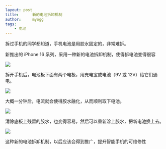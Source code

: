 ```yaml
---
layout: post
title:      新的电池拆卸机制
author:     myogg
tags:
    - 电池
---
```

拆过手机的同学都知道，手机电池是用胶水固定的，非常难拆。

新推出的 iPhone 16 系列，采用一种新的电池拆卸机制，使得拆电池变得很容

![](https://pic.superbed.cc/item/66f6aa29991d0115dfd46914.webp)

拆开手机后，电池板下面有两个电极，用充电宝或电池（9V 或 12V）给它们通电。

![](https://pic.superbed.cc/item/66f6aa43991d0115dfd469a7.webp)

大概一分钟后，电流就会使得胶水融化，从而顺利取下电池。

![](https://pic.superbed.cc/item/66f6aa5b991d0115dfd46a14.webp)

清除底板上残留的胶水，也变得容易，然后可以重新涂上胶水，把新电池换上去。

![](https://pic.superbed.cc/item/66f6aa6c991d0115dfd46a60.webp)

这种新的电池拆卸机制，以后应该会得到推广，提升智能手机的可维修性

